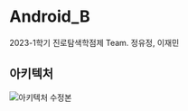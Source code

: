 # Android_B
2023-1학기 진로탐색학점제 Team. 정유정, 이재민

## 아키텍처 
![아키텍처 수정본](https://user-images.githubusercontent.com/58154638/229753757-1f7cccc5-772e-4560-8e8b-a9b3c97c3b74.jpeg)

